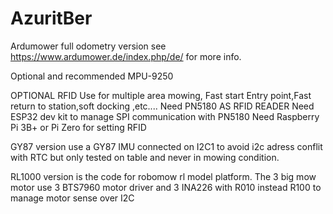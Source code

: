 # AzuritBer
Ardumower full odometry version
see https://www.ardumower.de/index.php/de/ for more info.

Optional and recommended MPU-9250

OPTIONAL RFID
	Use for multiple area mowing, Fast start Entry point,Fast return to station,soft docking ,etc....
	Need PN5180 AS RFID READER
	Need ESP32 dev kit to manage SPI communication with PN5180 
	Need Raspberry Pi 3B+ or Pi Zero for setting RFID

GY87 version use a GY87 IMU connected on I2C1 to avoid i2c adress conflit with RTC but only tested on table and never in mowing condition.

RL1000 version is the code for robomow rl model platform.
	The 3 big mow motor use 3 BTS7960 motor driver and 3 INA226 with R010 instead R100 to manage motor sense over I2C
